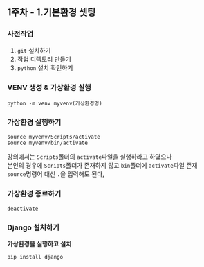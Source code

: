 ## 1주차 - 1.기본환경 셋팅

### 사전작업
1. `git` 설치하기
2. 작업 디렉토리 만들기
3. `python` 설치 확인하기

### VENV 생성 & 가상환경 실행
```
python -m venv myvenv(가상환경명)
```

### 가상환경 실행하기
```
source myvenv/Scripts/activate
source myvenv/bin/activate
```

강의에서는 `Scripts`폴더의 `activate`파일을 실행하라고 하였으나<br/>
본인의 경우에 `Scripts`폴더가 존재하지 않고 `bin`폴더에 `activate`파일 존재<br/>
`source`명령어 대신 `.`을 입력해도 된다,

### 가상환경 종료하기
```
deactivate
```

### Django 설치하기
**가상환경을 실행하고 설치**

```
pip install django
```
